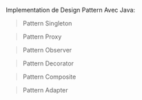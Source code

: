 Implementation de Design Pattern Avec Java: 

>Pattern Singleton

>Pattern Proxy

>Pattern Observer

>Pattern Decorator

>Pattern Composite

>Pattern Adapter
